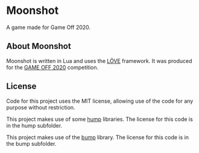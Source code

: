 # Moonshot

A game made for Game Off 2020.

## About Moonshot

Moonshot is written in Lua and uses the [LÖVE](https://love2d.org/) framework. It was produced for the [GAME OFF 2020](https://itch.io/jam/game-off-2020) competition.

## License

Code for this project uses the MIT license, allowing use of the code for any purpose without restriction.

This project makes use of some [hump](https://github.com/vrld/hump) libraries. The license for this code is in the hump subfolder.

This project makes use of the [bump](https://github.com/kikito/bump.lua) library. The license for this code is in the bump subfolder.
